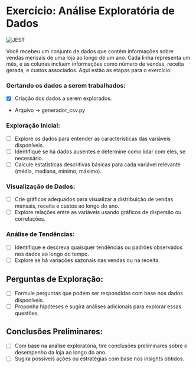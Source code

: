 # Exercício: Análise Exploratória de Dados

![JEST](https://img.shields.io/badge/python-6DA55F?style=for-the-badge&logo=python&logoColor=white)

Você recebeu um conjunto de dados que contém informações sobre vendas mensais de uma loja ao longo de um ano. Cada linha representa um mês, e as colunas incluem informações como número de vendas, receita gerada, e custos associados. Aqui estão as etapas para o exercício:

### Gertando os dados a serem trabalhados:

- [X] Criação dos dados a serem explorados.
- Arquivo -> generador_csv.py

### Exploração Inicial:

- [ ] Explore os dados para entender as características das variáveis disponíveis.
- [ ] Identifique se há dados ausentes e determine como lidar com eles, se necessário.
- [ ] Calcule estatísticas descritivas básicas para cada variável relevante (média, mediana, mínimo, máximo).

### Visualização de Dados:

- [ ] Crie gráficos adequados para visualizar a distribuição de vendas mensais, receita e custos ao longo do ano.
- [ ] Explore relações entre as variáveis usando gráficos de dispersão ou correlações.

### Análise de Tendências:

- [ ] Identifique e descreva quaisquer tendências ou padrões observados nos dados ao longo do tempo.
- [ ] Explore se há variações sazonais nas vendas ou na receita.

## Perguntas de Exploração:

- [ ] Formule perguntas que podem ser respondidas com base nos dados disponíveis.
- [ ] Proponha hipóteses e sugira análises adicionais para explorar essas questões.

## Conclusões Preliminares:

- [ ] Com base na análise exploratória, tire conclusões preliminares sobre o desempenho da loja ao longo do ano.
- [ ] Sugira possíveis ações ou estratégias com base nos insights obtidos.